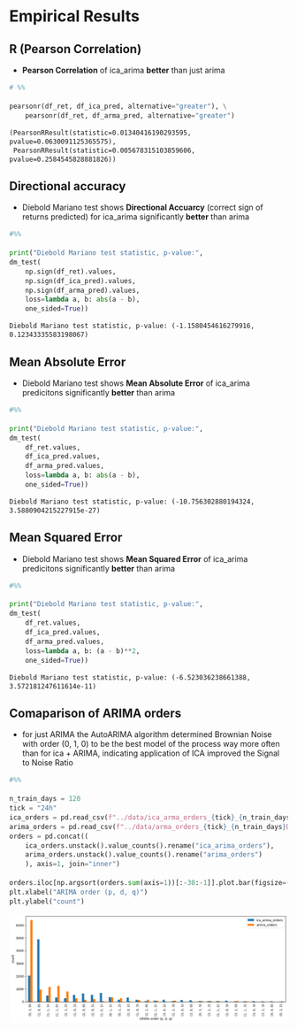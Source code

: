   # Empirical Results
  ## R (Pearson Correlation)
 - **Pearson Correlation** of ica_arima **better** than just arima


```python
# %%

pearsonr(df_ret, df_ica_pred, alternative="greater"), \
    pearsonr(df_ret, df_arma_pred, alternative="greater")
```




    (PearsonRResult(statistic=0.01340416190293595, pvalue=0.0630091125365575),
     PearsonRResult(statistic=0.005678315103859606, pvalue=0.2584545828881826))

 ## Directional accuracy
 - Diebold Mariano test shows **Directional Accuarcy** (correct sign of returns predicted) for ica_arima significantly **better** than arima

```python
#%%

print("Diebold Mariano test statistic, p-value:",
dm_test(
    np.sign(df_ret).values,
    np.sign(df_ica_pred).values,
    np.sign(df_arma_pred).values,
    loss=lambda a, b: abs(a - b),
    one_sided=True))
```

    Diebold Mariano test statistic, p-value: (-1.1580454616279916, 0.12343335583198067)

 ## Mean Absolute Error
 - Diebold Mariano test shows **Mean Absolute Error** of ica_arima predicitons significantly **better** than arima


```python
#%%

print("Diebold Mariano test statistic, p-value:",
dm_test(
    df_ret.values,
    df_ica_pred.values,
    df_arma_pred.values,
    loss=lambda a, b: abs(a - b),
    one_sided=True))
```

    Diebold Mariano test statistic, p-value: (-10.756302880194324, 3.5880904215227915e-27)

 ## Mean Squared Error
 - Diebold Mariano test shows **Mean Squared Error** of ica_arima predicitons significantly **better** than arima


```python
#%%

print("Diebold Mariano test statistic, p-value:",
dm_test(
    df_ret.values,
    df_ica_pred.values,
    df_arma_pred.values,
    loss=lambda a, b: (a - b)**2,
    one_sided=True))
```

    Diebold Mariano test statistic, p-value: (-6.523036238661388, 3.572181247611614e-11)

 ## Comaparison of ARIMA orders
 - for just ARIMA the AutoARIMA algorithm determined Brownian Noise with order (0, 1, 0) to be the best model of the process
 way more often than for ica + ARIMA, indicating application of ICA improved the Signal to Noise Ratio


```python
#%%

n_train_days = 120
tick = "24h"
ica_orders = pd.read_csv(f"../data/ica_arma_orders_{tick}_{n_train_days}D.csv", index_col=0)
arima_orders = pd.read_csv(f"../data/arma_orders_{tick}_{n_train_days}D.csv", index_col=0)
orders = pd.concat((
    ica_orders.unstack().value_counts().rename("ica_arima_orders"),
    arima_orders.unstack().value_counts().rename("arima_orders")
    ), axis=1, join="inner")

orders.iloc[np.argsort(orders.sum(axis=1))[:-30:-1]].plot.bar(figsize=(15, 5))
plt.xlabel("ARIMA order (p, d, q)")
plt.ylabel("count")
```
    
![png](results_files/results_9_1.png)
